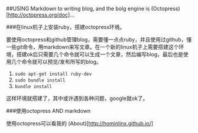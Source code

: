 ##USING Markdown to writing blog, and the bolg engine is (Octopress)[http://octopress.org/doc]...

###在linux机子上安装ruby，搭建octopress环境。

要使用octopress和github管理blog，需要懂一点点ruby，并且使用过github，懂一些git命令，用markdown来写文章。在一个新的linux机子上需要搭建这个环境，搭建ok后只需要几个命令就可以生成一个文章，然后编写blog，最后也是使用几个命令就可以预览/发布所写的blog。

1. `sudo apt-get install ruby-dev`
2. `sudo bundle install`
3. `bundle install`

这样环境就搭建了，其中或许遇到各种问题，google就ok了。

###使用octopress AND markdown

使用octopress可以看我的 (About)[http://hominlinx.github.io/]
